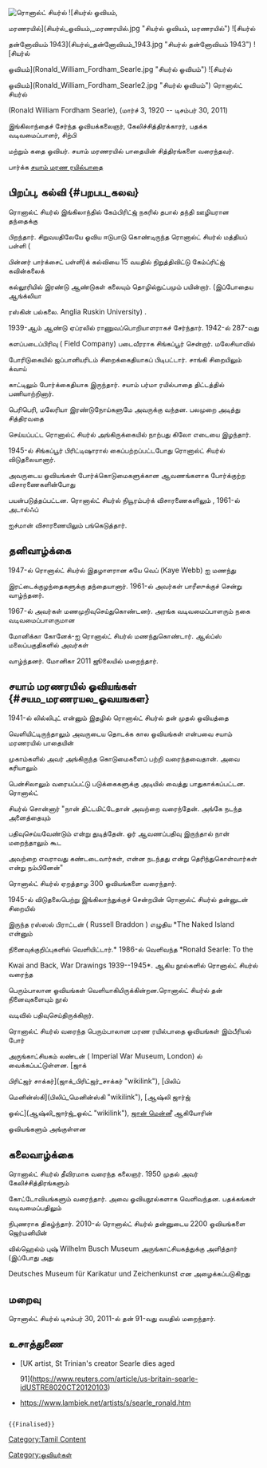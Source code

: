 ![ரொனால்ட் சியர்ல்](Ronald_Searle_2011-v2.jpg "ரொனால்ட் சியர்ல்") ![சியர்ல் ஓவியம்,
மரணரயில்](சியர்ல்_ஓவியம்,_மரணரயில்.jpg "சியர்ல் ஓவியம், மரணரயில்") ![சியர்ல்
தன்னோவியம் 1943](சியர்ல்_தன்னோவியம்_1943.jpg "சியர்ல் தன்னோவியம் 1943") ![சியர்ல்
ஓவியம்](Ronald_William_Fordham_Searle.jpg "சியர்ல் ஓவியம்") ![சியர்ல்
ஓவியம்](Ronald_William_Fordham_Searle2.jpg "சியர்ல் ஓவியம்") ரொனால்ட் சியர்ல்
(Ronald William Fordham Searle), (மார்ச் 3, 1920 -- டிசம்பர் 30, 2011)
இங்கிலாந்தைச் சேர்ந்த ஓவியக்கலைஞர், கேலிச்சித்திரக்காரர், பதக்க வடிவமைப்பாளர், சிற்பி
மற்றும் கதை ஓவியர். சயாம் மரணரயில் பாதையின் சித்திரங்களை வரைந்தவர்.

பார்க்க [சயாம் மரண ரயில்பாதை](சயாம்_மரண_ரயில்பாதை "wikilink")

## பிறப்பு, கல்வி {#பறபப_கலவ}

ரொனால்ட் சியர்ல் இங்கிலாந்தில் கேம்பிரிட்ஜ் நகரில் தபால் தந்தி ஊழியரான தந்தைக்கு
பிறந்தார். சிறுவயதிலேயே ஓவிய ஈடுபாடு கொண்டிருந்த ரொனால்ட் சியர்ல் மத்தியப் பள்ளி (
பின்னர் பார்க்சைட் பள்ளி)க் கல்வியை 15 வயதில் நிறுத்திவிட்டு கேம்ப்ரிட்ஜ் கவின்கலைக்
கல்லூரியில் இரண்டு ஆண்டுகள் கலையும் தொழில்நுட்பமும் பயின்றார். (இப்போதைய ஆங்க்லியா
ரஸ்கின் பல்கலை. Anglia Ruskin University) .

1939-ஆம் ஆண்டு ஏப்ரலில் ராணுவப்பொறியாளராகச் சேர்ந்தார். 1942-ல் 287-வது
களப்படைப்பிரிவு ( Field Company) படைவீரராக சிங்கப்பூர் சென்றார். மலேசியாவில்
போரிடுகையில் ஜப்பானியரிடம் சிறைக்கைதியாகப் பிடிபட்டார். சாங்கி சிறையிலும் க்வாய்
காட்டிலும் போர்க்கைதியாக இருந்தார். சயாம் பர்மா ரயில்பாதை திட்டத்தில் பணியாற்றினார்.
பெரிபெரி, மலேரியா இரண்டுநோய்களுமே அவருக்கு வந்தன. பலமுறை அடித்து சித்திரவதை
செய்யப்பட்ட ரொனால்ட் சியர்ல் அங்கிருக்கையில் நாற்பது கிலோ எடையை இழந்தார்.

1945-ல் சிங்கப்பூர் பிரிட்டிஷாரால் கைப்பற்றப்பட்டபோது ரொனால்ட் சியர்ல் விடுதலையானார்.
அவருடைய ஓவியங்கள் போர்க்கொடுமைகளுக்கான ஆவணங்களாக போர்க்குற்ற விசாரணைகளின்போது
பயன்படுத்தப்பட்டன. ரொனால்ட் சியர்ல் நியூரம்பர்க் விசாரணைகளிலும் , 1961-ல் அடால்ஃப்
ஐச்மான் விசாரணையிலும் பங்கெடுத்தார்.

## தனிவாழ்க்கை

1947-ல் ரொனால்ட் சியர்ல் இதழாளரான கயே வெப் (Kaye Webb) ஐ மணந்து
இரட்டைக்குழந்தைகளுக்கு தந்தையானார். 1961-ல் அவர்கள் பாரீஸுக்குச் சென்று வாழ்ந்தனர்.
1967-ல் அவர்கள் மணமுறிவுசெய்துகொண்டனர். அரங்க வடிவமைப்பாளரும் நகை வடிவமைப்பாளருமான
மோனிக்கா கோனேக்-ஐ ரொனால்ட் சியர்ல் மணந்துகொண்டார். ஆல்ப்ஸ் மலைப்பகுதிகளில் அவர்கள்
வாழ்ந்தனர். மோனிகா 2011 ஜூலையில் மறைந்தார்.

## சயாம் மரணரயில் ஓவியங்கள் {#சயம_மரணரயல_ஓவயஙகள}

1941-ல் லில்லிபுட் என்னும் இதழில் ரொனால்ட் சியர்ல் தன் முதல் ஓவியத்தை
வெளியிட்டிருந்தாலும் அவருடைய தொடக்க கால ஓவியங்கள் என்பவை சயாம் மரணரயில் பாதையின்
முகாம்களில் அவர் அங்கிருந்த கொடுமைகளைப் பற்றி வரைந்தவைதான். அவை கரியாலும்
பென்சிலாலும் வரையப்பட்டு படுக்கைகளுக்கு அடியில் வைத்து பாதுகாக்கப்பட்டன. ரொனால்ட்
சியர்ல் சொன்னார் \"நான் திட்டமிட்டேதான் அவற்றை வரைந்தேன். அங்கே நடந்த அனைத்தையும்
பதிவுசெய்யவேண்டும் என்று துடித்தேன். ஓர் ஆவணப்பதிவு இருந்தால் நான் மறைந்தாலும் கூட
அவற்றை எவராவது கண்டடைவார்கள், என்ன நடந்தது என்று தெரிந்துகொள்வார்கள் என்று நம்பினேன்\"
ரொனால்ட் சியர்ல் ஏறத்தாழ 300 ஓவியங்களை வரைந்தார்.

1945-ல் விடுதலைபெற்று இங்கிலாந்துக்குச் சென்றபின் ரொனால்ட் சியர்ல் தன்னுடன் சிறையில்
இருந்த ரஸ்ஸல் பிராட்டன் ( Russell Braddon ) எழுதிய *The Naked Island என்னும்
நினைவுக்குறிப்புகளில் வெளியிட்டார்.* 1986-ல் வெளிவந்த *Ronald Searle: To the
Kwai and Back, War Drawings 1939--1945*. ஆகிய நூல்களில் ரொனால்ட் சியர்ல் வரைந்த
பெரும்பாலான ஓவியங்கள் வெளியாகியிருக்கின்றன.ரொனால்ட் சியர்ல் தன் நினைவுகளையும் நூல்
வடிவில் பதிவுசெய்திருக்கிறார்.

ரொனால்ட் சியர்ல் வரைந்த பெரும்பாலான மரண ரயில்பாதை ஓவியங்கள் இம்பீரியல் போர்
அருங்காட்சியகம் லண்டன் ( Imperial War Museum, London) ல் வைக்கப்பட்டுள்ளன. [ஜாக்
பிரிட்ஜர் சாக்கர்](ஜாக்_பிரிட்ஜர்_சாக்கர் "wikilink"), [பிலிப்
மெனின்ஸ்கி](பிலிப்_மெனின்ஸ்கி "wikilink"), [ஆஷ்லி ஜார்ஜ்
ஓல்ட்](ஆஷ்லி_ஜார்ஜ்_ஓல்ட் "wikilink"), [ஜான் மென்னீ](ஜான்_மென்னீ "wikilink") ஆகியோரின்
ஓவியங்களும் அங்குள்ளன

## கலைவாழ்க்கை

ரொனால்ட் சியர்ல் தீவிரமாக வரைந்த கலைஞர். 1950 முதல் அவர் கேலிச்சித்திரங்களும்
கோட்டோவியங்களும் வரைந்தார். அவை ஓவியநூல்களாக வெளிவந்தன. பதக்கங்கள் வடிவமைப்பதிலும்
நிபுணராக திகழ்ந்தார். 2010-ல் ரொனால்ட் சியர்ல் தன்னுடைய 2200 ஓவியங்களை ஜெர்மனியின்
வில்ஹெல்ம் புஷ் Wilhelm Busch Museum அருங்காட்சியகத்துக்கு அளித்தார் (இப்போது அது
Deutsches Museum für Karikatur und Zeichenkunst என அழைக்கப்படுகிறது

## மறைவு

ரொனால்ட் சியர்ல் டிசம்பர் 30, 2011-ல் தன் 91-வது வயதில் மறைந்தார்.

## உசாத்துணை

-   [UK artist, St Trinian\'s creator Searle dies aged
    91](https://www.reuters.com/article/us-britain-searle-idUSTRE8020CT20120103)
-   <https://www.lambiek.net/artists/s/searle_ronald.htm>

```{=mediawiki}
{{Finalised}}
```
[Category:Tamil Content](Category:Tamil_Content "wikilink")
[Category:ஓவியர்கள்](Category:ஓவியர்கள் "wikilink")
